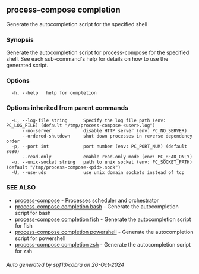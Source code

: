 ## process-compose completion

Generate the autocompletion script for the specified shell

### Synopsis

Generate the autocompletion script for process-compose for the specified shell.
See each sub-command's help for details on how to use the generated script.


### Options

```
  -h, --help   help for completion
```

### Options inherited from parent commands

```
  -L, --log-file string      Specify the log file path (env: PC_LOG_FILE) (default "/tmp/process-compose-<user>.log")
      --no-server            disable HTTP server (env: PC_NO_SERVER)
      --ordered-shutdown     shut down processes in reverse dependency order
  -p, --port int             port number (env: PC_PORT_NUM) (default 8080)
      --read-only            enable read-only mode (env: PC_READ_ONLY)
  -u, --unix-socket string   path to unix socket (env: PC_SOCKET_PATH) (default "/tmp/process-compose-<pid>.sock")
  -U, --use-uds              use unix domain sockets instead of tcp
```

### SEE ALSO

* [process-compose](process-compose.md)	 - Processes scheduler and orchestrator
* [process-compose completion bash](process-compose_completion_bash.md)	 - Generate the autocompletion script for bash
* [process-compose completion fish](process-compose_completion_fish.md)	 - Generate the autocompletion script for fish
* [process-compose completion powershell](process-compose_completion_powershell.md)	 - Generate the autocompletion script for powershell
* [process-compose completion zsh](process-compose_completion_zsh.md)	 - Generate the autocompletion script for zsh

###### Auto generated by spf13/cobra on 26-Oct-2024
